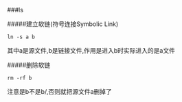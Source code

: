 ###ls

#####建立软链(符号连接Symbolic Link)

```shell
ln -s a b
```
其中a是源文件,b是链接文件,作用是进入b时实际进入的是a文件

#####删除软链

```shell
rm -rf b
```
注意是b不是b/,否则就把源文件a删掉了
